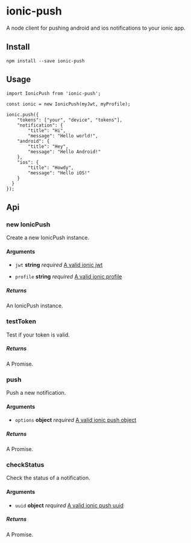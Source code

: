 # ionic-push

A node client for pushing android and ios notifications to your ionic app.

## Install

`npm install --save ionic-push`

## Usage

```
import IonicPush from 'ionic-push';

const ionic = new IonicPush(myJwt, myProfile);

ionic.push({
	"tokens": ["your", "device", "tokens"],
	"notification": {
    	"title": "Hi",
    	"message": "Hello world!",
    "android": {
    	"title": "Hey",
        "message": "Hello Android!"
    },
    "ios": {
        "title": "Howdy",
        "message": "Hello iOS!"
    }
  }
});
```

## Api

### new IonicPush

Create a new IonicPush instance.

#### Arguments

* `jwt` **string** _required_ [A valid ionic jwt](http://docs.ionic.io/v2.0.0-beta/docs/api-getting-started
)

* `profile` **string** _required_ [A valid ionic profile](http://docs.ionic.io/v2.0.0-beta/docs/security-profiles)

##### Returns

An IonicPush instance.

### testToken

Test if your token is valid.

##### Returns

A Promise.

### push

Push a new notification.

#### Arguments

* `options` **object** _required_ [A valid ionic push object](http://docs.ionic.io/v2.0.0-beta/docs/push-sending-push#section-basic-api-usage)

##### Returns

A Promise.

### checkStatus

Check the status of a notification.

#### Arguments

* `uuid` **object** _required_ [A valid ionic push uuid](http://docs.ionic.io/v2.0.0-beta/docs/push-sending-push#section-checking-the-status-of-a-push)

##### Returns

A Promise.